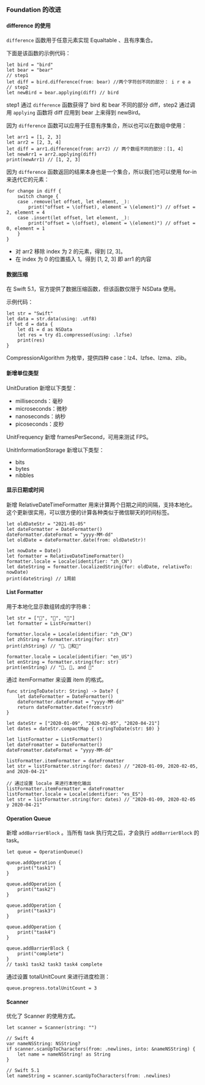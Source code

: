 ### Foundation 的改进

#### difference 的使用
`difference` 函数用于任意元素实现 Equaltable 、且有序集合。

下面是该函数的示例代码：
```
let bird = "bird"
let bear = "bear"
// step1
let diff = bird.difference(from: bear) //两个字符创不同的部分： i r e a
// step2
let newBird = bear.applying(diff) // bird
```

step1 通过 `difference` 函数获得了 bird 和 bear 不同的部分 diff，step2 通过调用 `applying` 函数将 diff 应用到 bear 上来得到 newBird。

因为 `difference` 函数可以应用于任意有序集合，所以也可以在数组中使用：
```
let arr1 = [1, 2, 3]
let arr2 = [2, 3, 4]
let diff = arr1.difference(from: arr2) // 两个数组不同的部分：[1, 4]
let newArr1 = arr2.applying(diff)
print(newArr1) // [1, 2, 3]
```

因为 `difference` 函数返回的结果本身也是一个集合，所以我们也可以使用 for-in 来迭代它的元素：
```
for change in diff {
    switch change {
    case .remove(let offset, let element, _):
        print("offset = \(offset), element = \(element)") // offset = 2, element = 4
    case .insert(let offset, let element, _):
        print("offset = \(offset), element = \(element)") // offset = 0, element = 1
    }
}
```

* 对 arr2 移除 index 为 2 的元素，得到 [2, 3]。
* 在 index 为 0 的位置插入 1。得到 [1, 2, 3] 即 arr1 的内容

#### 数据压缩
在 Swift 5.1，官方提供了数据压缩函数，但该函数仅限于 NSData 使用。

示例代码：
```
let str = "Swift"
let data = str.data(using: .utf8)
if let d = data {
    let d1 = d as NSData
    let res = try d1.compressed(using: .lzfse)
    print(res)
}
```
CompressionAlgorithm 为枚举，提供四种 case：lz4、lzfse、lzma、zlib。

#### 新增单位类型
UnitDuration 新增以下类型：
* milliseconds：毫秒
* microseconds：微秒
* nanoseconds：纳秒
* picoseconds：皮秒

UnitFrequency 新增 framesPerSecond，可用来测试 FPS。

UnitInformationStorage 新增以下类型：
* bits
* bytes
* nibbles

#### 显示日期或时间
新增 RelativeDateTimeFormatter 用来计算两个日期之间的间隔，支持本地化。这个更新很实用，可以很方便的计算各种类似于微信聊天的时间标签。

```
let oldDateStr = "2021-01-05"
let dateFormatter = DateFormatter()
dateFormatter.dateFormat = "yyyy-MM-dd"
let oldDate = dateFormatter.date(from: oldDateStr)!

let nowDate = Date()
let formatter = RelativeDateTimeFormatter()
formatter.locale = Locale(identifier: "zh_CN")
let dateString = formatter.localizedString(for: oldDate, relativeTo: nowDate)
print(dateString) // 1周前
```

#### List Formatter
用于本地化显示数组转成的字符串：
```
let str = ["🤣", "🐖", "🦄"]
let formatter = ListFormatter()

formatter.locale = Locale(identifier: "zh_CN")
let zhString = formatter.string(for: str)
print(zhString) // "🤣、🐖和🦄"

formatter.locale = Locale(identifier: "en_US")
let enString = formatter.string(for: str)
print(enString) // "🤣, 🐖, and 🦄"
```

通过 itemFormatter 来设置 item 的格式。
```
func stringToDate(str: String) -> Date? {
    let dateFormatter = DateFormatter()
    dateFormatter.dateFormat = "yyyy-MM-dd"
    return dateFormatter.date(from:str)
}

let dateStr = ["2020-01-09", "2020-02-05", "2020-04-21"]
let dates = dateStr.compactMap { stringToDate(str: $0) }

let listFormatter = ListFormatter()
let dateFromatter = DateFormatter()
dateFromatter.dateFormat = "yyyy-MM-dd"

listFormatter.itemFormatter = dateFromatter
let str = listFormatter.string(for: dates) // "2020-01-09, 2020-02-05, and 2020-04-21"

// 通过设置 locale 来进行本地化输出
listFormatter.itemFormatter = dateFromatter
listFormatter.locale = Locale(identifier: "es_ES")
let str = listFormatter.string(for: dates) // "2020-01-09, 2020-02-05 y 2020-04-21"
```

#### Operation Queue
新增 `addBarrierBlock` 。当所有 task 执行完之后，才会执行 `addBarrierBlock` 的 task。
```
let queue = OperationQueue()

queue.addOperation {
    print("task1")
}

queue.addOperation {
    print("task2")
}

queue.addOperation {
    print("task3")
}

queue.addOperation {
    print("task4")
}

queue.addBarrierBlock {
    print("complete")
}
// task1 task2 task3 task4 complete
```

通过设置 totalUnitCount 来进行进度检测：
```
queue.progress.totalUnitCount = 3
```

#### Scanner
优化了 Scanner 的使用方式。

```
let scanner = Scanner(string: "")

// Swift 4
var nameNSString: NSString?
if scanner.scanUpToCharacters(from: .newlines, into: &nameNSString) {
    let name = nameNSString! as String
}

// Swift 5.1
let nameString = scanner.scanUpToCharacters(from: .newlines)
```